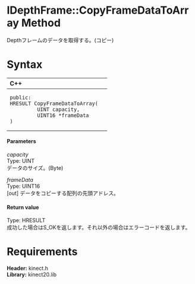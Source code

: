 IDepthFrame::CopyFrameDataToArray Method  
========================================  

Depthフレームのデータを取得する。(コピー) <span id="syntaxSection"></span>

Syntax  
======  

<table>
<colgroup>
<col width="100%" />
</colgroup>
<thead>
<tr class="header">
<th align="left">C++</th>
</tr>
</thead>
<tbody>
<tr class="odd">
<td align="left"><pre><code>public:  
HRESULT CopyFrameDataToArray(  
         UINT capacity,  
         UINT16 *frameData  
)</code></pre></td>
</tr>
</tbody>
</table>

<span id="ID4EG"></span>
#### Parameters  

*capacity*    
Type: UINT  
データのサイズ。(Byte)  

*frameData*    
Type: UINT16  
[out] データをコピーする配列の先頭アドレス。  

<span id="ID4EP"></span>
#### Return value  

Type: HRESULT  
成功した場合はS\_OKを返します。それ以外の場合はエラーコードを返します。  

<span id="requirements"></span>

Requirements  
============  

**Header:** kinect.h  
**Library:** kinect20.lib  



<!--Please do not edit the data in the comment block below.-->
<!--
TOCTitle : CopyFrameDataToArray Method
RLTitle : IDepthFrame::CopyFrameDataToArray Method
KeywordK : CopyFrameDataToArray method
KeywordK : IDepthFrame::CopyFrameDataToArray method
KeywordF : IDepthFrame::CopyFrameDataToArray
KeywordF : CopyFrameDataToArray
KeywordF : Microsoft.Kinect.kinect.IDepthFrame.CopyFrameDataToArray(UINT,UINT16@)
KeywordA : M:Microsoft.Kinect.kinect.IDepthFrame.CopyFrameDataToArray(UINT,UINT16@)
AssetID : M:Microsoft.Kinect.kinect.IDepthFrame.CopyFrameDataToArray(UINT,UINT16@)
Locale : en-us
CommunityContent : 1
APIType : Managed
APILocation : 
APIName : Microsoft.Kinect.kinect.IDepthFrame::CopyFrameDataToArray
TargetOS : Windows
TopicType : kbSyntax
DevLang : C++
DocSet : K4Wv2
ProjType : K4Wv2Proj
Technology : Kinect for Windows
Product : Kinect for Windows SDK v2
productversion : 20
-->
